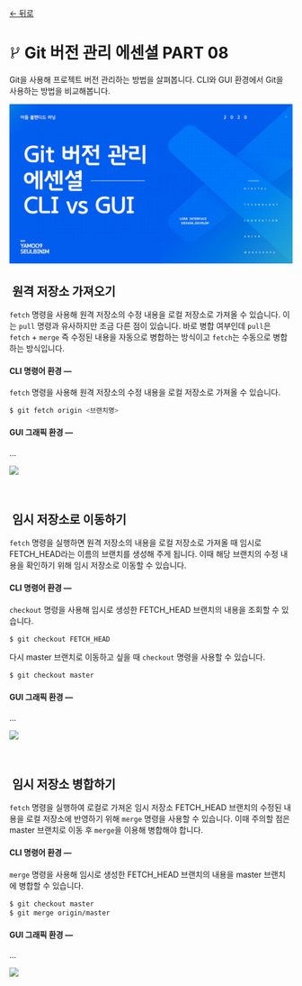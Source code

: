 [← 뒤로](./README.md)

# <img src="./assets/icon-git-1.jpg" alt /> Git 버전 관리 에센셜 PART 08

Git을 사용해 프로젝트 버전 관리하는 방법을 살펴봅니다. CLI와 GUI 환경에서 Git을 사용하는 방법을 비교해봅니다.

<a href="https://bit.ly/GIT_ESSENTIAL" target="_blank"><img src="./assets/00-COVER.jpg" alt /></a>


<!-- ----------------------------------------------------------------------- -->


## <img src="./assets/icon-git-2.png" alt /> 원격 저장소 가져오기

`fetch` 명령을 사용해 원격 저장소의 수정 내용을 로컬 저장소로 가져올 수 있습니다. 이는 `pull` 명령과 유사하지만 조금 다른 점이 있습니다. 바로 병합 여부인데 `pull`은 `fetch` + `merge` 즉 수정된 내용을 자동으로 병합하는 방식이고 `fetch`는 수동으로 병합하는 방식입니다. 

#### CLI 명령어 환경 —

`fetch` 명령을 사용해 원격 저장소의 수정 내용을 로컬 저장소로 가져올 수 있습니다.

```sh
$ git fetch origin <브랜치명>
```


#### GUI 그래픽 환경 —

...

![](assets/파일명.png)

<br>

<!-- ----------------------------------------------------------------------- -->
## <img src="./assets/icon-git-2.png" alt /> 임시 저장소로 이동하기

`fetch` 명령을 실행하면 원격 저장소의 내용을 로컬 저장소로 가져올 때 임시로 FETCH_HEAD라는 이름의 브랜치를 생성해 주게 됩니다. 이때 해당 브랜치의 수정 내용을 확인하기 위해 임시 저장소로 이동할 수 있습니다.  

#### CLI 명령어 환경 —

`checkout` 명령을 사용해 임시로 생성한 FETCH_HEAD 브랜치의 내용을 조회할 수 있습니다. 

```sh
$ git checkout FETCH_HEAD
```

다시 master 브랜치로 이동하고 싶을 때 `checkout` 명령을 사용할 수 있습니다. 

```sh
$ git checkout master
```

#### GUI 그래픽 환경 —

...

![](assets/파일명.png)

<br>
<!-- ----------------------------------------------------------------------- -->

## <img src="./assets/icon-git-2.png" alt /> 임시 저장소 병합하기

`fetch` 명령을 실행하여 로컬로 가져온 임시 저장소 FETCH_HEAD 브랜치의 수정된 내용을 로컬 저장소에 반영하기 위해 `merge` 명령을 사용할 수 있습니다. 이때 주의할 점은 master 브랜치로 이동 후 `merge`을 이용해 병합해야 합니다. 

#### CLI 명령어 환경 —

`merge` 명령을 사용해 임시로 생성한 FETCH_HEAD 브랜치의 내용을 master 브랜치에 병합할 수 있습니다. 

```sh
$ git checkout master
$ git merge origin/master
```

#### GUI 그래픽 환경 —

...

![](assets/파일명.png)

<br>
<!-- ----------------------------------------------------------------------- -->
